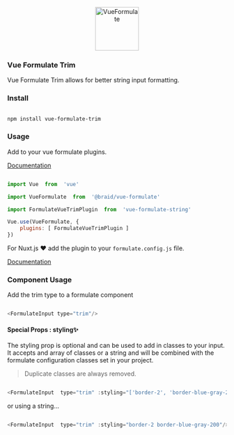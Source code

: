 <p  align="center"><a  href="https://vueformulate.com"  target="_blank"  rel="noopener noreferrer"><img  width="100"  src="https://assets.wearebraid.com/vue-formulate/logo.png"  alt="VueFormulate"></a></p>

### Vue Formulate Trim

Vue Formulate Trim allows for better string input formatting.

### Install

```sh

npm install vue-formulate-trim

```

### Usage

Add to your vue formulate plugins.

[Documentation](https://vueformulate.com/guide/plugins/#creating-a-new-plugin)

```js

import Vue  from  'vue'

import VueFormulate  from  '@braid/vue-formulate'

import FormulateVueTrimPlugin  from  'vue-formulate-string'

Vue.use(VueFormulate, {
	plugins: [ FormulateVueTrimPlugin ]
})

```

For Nuxt.js ♥ add the plugin to your `formulate.config.js` file.

[Documentation](https://vueformulate.com/guide/installation/#nuxt)


### Component Usage

Add the trim type to a formulate component

```js

<FormulateInput type="trim"/>

```

#### Special Props : styling✨

The styling prop is optional and can be used to add in classes to your input. It accepts and array of classes or a string and will be combined with the formulate configuration classes set in your project.

> Duplicate classes are always removed.

```js

<FormulateInput  type="trim" :styling="['border-2', 'border-blue-gray-200']"/>

```

or using a string...

```js

<FormulateInput  type="trim" :styling="border-2 border-blue-gray-200"/>

```

